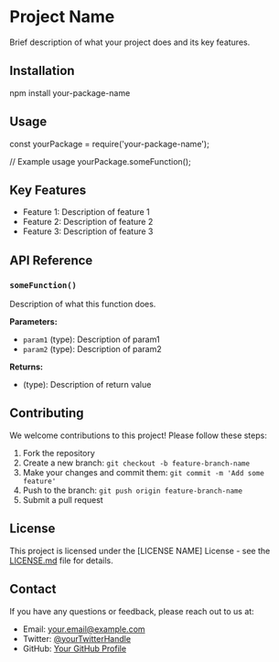 # Project Name

Brief description of what your project does and its key features.

## Installation


npm install your-package-name


## Usage


const yourPackage = require('your-package-name');

// Example usage
yourPackage.someFunction();


## Key Features

- Feature 1: Description of feature 1
- Feature 2: Description of feature 2
- Feature 3: Description of feature 3

## API Reference

### `someFunction()`

Description of what this function does.

**Parameters:**
- `param1` (type): Description of param1
- `param2` (type): Description of param2

**Returns:**
- (type): Description of return value

## Contributing

We welcome contributions to this project! Please follow these steps:

1. Fork the repository
2. Create a new branch: `git checkout -b feature-branch-name`
3. Make your changes and commit them: `git commit -m 'Add some feature'`
4. Push to the branch: `git push origin feature-branch-name`
5. Submit a pull request

## License

This project is licensed under the [LICENSE NAME] License - see the [LICENSE.md](LICENSE.md) file for details.

## Contact

If you have any questions or feedback, please reach out to us at:

- Email: your.email@example.com
- Twitter: [@yourTwitterHandle](https://twitter.com/yourTwitterHandle)
- GitHub: [Your GitHub Profile](https://github.com/yourGitHubProfile)
